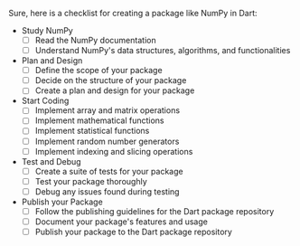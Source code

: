 Sure, here is a checklist for creating a package like NumPy in Dart:

- Study NumPy
    - [ ] Read the NumPy documentation
    - [ ] Understand NumPy's data structures, algorithms, and functionalities
- Plan and Design
    - [ ] Define the scope of your package
    - [ ] Decide on the structure of your package
    - [ ] Create a plan and design for your package
- Start Coding
    - [ ] Implement array and matrix operations
    - [ ] Implement mathematical functions
    - [ ] Implement statistical functions
    - [ ] Implement random number generators
    - [ ] Implement indexing and slicing operations
- Test and Debug
    - [ ] Create a suite of tests for your package
    - [ ] Test your package thoroughly
    - [ ] Debug any issues found during testing
- Publish your Package
    - [ ] Follow the publishing guidelines for the Dart package repository
    - [ ] Document your package's features and usage
    - [ ] Publish your package to the Dart package repository